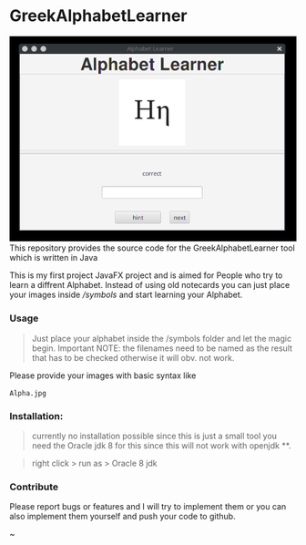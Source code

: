 # GreekAlphabetLearner

![alt text](https://github.com/daehruoydeef/GreekAlphabetLearner/blob/master/GreekLearner/out/useful.gif)
This repository provides the source code for the GreekAlphabetLearner tool which is written in Java

This is my first project JavaFX project and is aimed for People who try to learn a diffrent Alphabet. Instead of using old notecards you can just place your images inside _/symbols_ and start learning your Alphabet.



### Usage
> Just place your alphabet inside the /symbols folder and let the magic begin.
Important NOTE: the filenames need to be named as the result that has to be checked otherwise it will obv. not work.

Please provide your images with basic syntax like 

    Alpha.jpg


### Installation:
> currently no installation possible since this is just a small tool
you need the Oracle jdk 8 for this since this will not work with openjdk **.

> right click > run as > Oracle 8 jdk 

### Contribute

Please report bugs or features and I will try to implement them or you can also implement them yourself and push your code to github.


~                     

